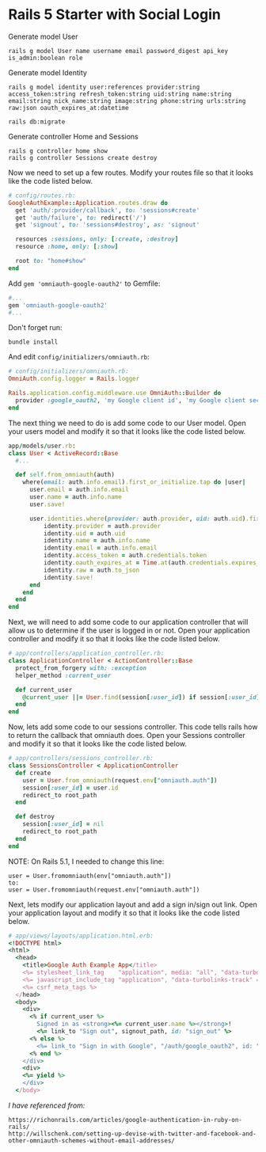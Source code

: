 # Rails 5 Starter with Social Login
Generate model User
```
rails g model User name username email password_digest api_key is_admin:boolean role
```

Generate model Identity
```
rails g model identity user:references provider:string access_token:string refresh_token:string uid:string name:string email:string nick_name:string image:string phone:string urls:string raw:json oauth_expires_at:datetime

rails db:migrate
```

Generate controller Home and Sessions
```
rails g controller home show
rails g controller Sessions create destroy
```

Now we need to set up a few routes. Modify your routes file so that it looks like the code listed below.
```ruby
# config/routes.rb:
GoogleAuthExample::Application.routes.draw do
  get 'auth/:provider/callback', to: 'sessions#create'
  get 'auth/failure', to: redirect('/')
  get 'signout', to: 'sessions#destroy', as: 'signout'

  resources :sessions, only: [:create, :destroy]
  resource :home, only: [:show]

  root to: "home#show"
end
```

Add `gem 'omniauth-google-oauth2'` to Gemfile:
```ruby
#...
gem 'omniauth-google-oauth2'
#...
```
Don't forget run:
```
bundle install
```

And edit `config/initializers/omniauth.rb`:
```ruby
# config/initializers/omniauth.rb:
OmniAuth.config.logger = Rails.logger

Rails.application.config.middleware.use OmniAuth::Builder do
  provider :google_oauth2, 'my Google client id', 'my Google client secret', {client_options: {ssl: {ca_file: Rails.root.join("cacert.pem").to_s}}}
end
```

The next thing we need to do is add some code to our User model. Open your users model and modify it so that it looks like the code listed below.
```ruby
app/models/user.rb:
class User < ActiveRecord::Base
  #...

  def self.from_omniauth(auth)
    where(email: auth.info.email).first_or_initialize.tap do |user|
      user.email = auth.info.email
      user.name = auth.info.name
      user.save!

      user.identities.where(provider: auth.provider, uid: auth.uid).first_or_initialize.tap do |identity|
          identity.provider = auth.provider
          identity.uid = auth.uid
          identity.name = auth.info.name
          identity.email = auth.info.email
          identity.access_token = auth.credentials.token
          identity.oauth_expires_at = Time.at(auth.credentials.expires_at)
          identity.raw = auth.to_json
          identity.save!
      end
    end
  end
end
```

Next, we will need to add some code to our application controller that will allow us to determine if the user is logged in or not. Open your application controller and modify it so that it looks like the code listed below.
```ruby
# app/controllers/application_controller.rb:
class ApplicationController < ActionController::Base
  protect_from_forgery with: :exception
  helper_method :current_user

  def current_user
    @current_user ||= User.find(session[:user_id]) if session[:user_id]
  end
end
```

Now, lets add some code to our sessions controller. This code tells rails how to return the callback that omniauth does. Open your Sessions controller and modify it so that it looks like the code listed below.
```ruby
# app/controllers/sessions_controller.rb:
class SessionsController < ApplicationController
  def create
    user = User.from_omniauth(request.env["omniauth.auth"])
    session[:user_id] = user.id
    redirect_to root_path
  end

  def destroy
    session[:user_id] = nil
    redirect_to root_path
  end
end
```

NOTE:
On Rails 5.1, I needed to change this line:
```
user = User.fromomniauth(env["omniauth.auth"])
to:
user = User.fromomniauth(request.env["omniauth.auth"])
```

Next, lets modify our application layout and add a sign in/sign out link. Open your application layout and modify it so that it looks like the code listed below.
```ruby
# app/views/layouts/application.html.erb:
<!DOCTYPE html>
<html>
  <head>
    <title>Google Auth Example App</title>
    <%= stylesheet_link_tag    "application", media: "all", "data-turbolinks-track" => true %>
    <%= javascript_include_tag "application", "data-turbolinks-track" => true %>
    <%= csrf_meta_tags %>
  </head>
  <body>
    <div>
      <% if current_user %>
        Signed in as <strong><%= current_user.name %></strong>!
        <%= link_to "Sign out", signout_path, id: "sign_out" %>
      <% else %>
        <%= link_to "Sign in with Google", "/auth/google_oauth2", id: "sign_in" %>
      <% end %>
    </div>
    <div>
    <%= yield %>
    </div>
  </body>
```

*I have referenced from:*
```
https://richonrails.com/articles/google-authentication-in-ruby-on-rails/
http://willschenk.com/setting-up-devise-with-twitter-and-facebook-and-other-omniauth-schemes-without-email-addresses/
```


